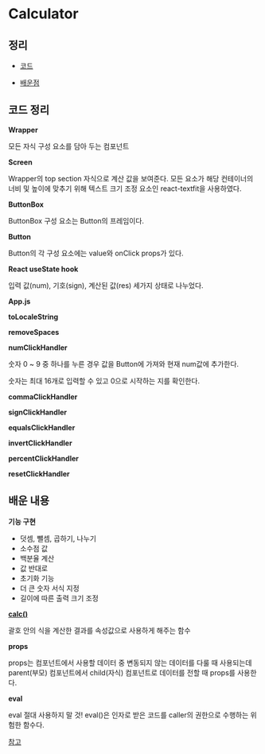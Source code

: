 # Calculator

## 정리

- [코드](#1)


- [배운점](#2)



## 코드 정리
<div id="1"></div>

**Wrapper**

모든 자식 구성 요소를 담아 두는 컴포넌트


**Screen**

Wrapper의 top section 자식으로 계산 값을 보여준다. 모든 요소가 해당 컨테이너의 너비 및 높이에 맞추기 위해 텍스트 크기 조정 요소인 react-textfit을 사용하였다.


**ButtonBox**

ButtonBox 구성 요소는 Button의 프레임이다. 


**Button**

Button의 각 구성 요소에는 value와 onClick props가 있다.


**React useState hook**

입력 값(num), 기호(sign), 계산된 값(res) 세가지 상태로 나누었다.


**App.js**




**toLocaleString**



**removeSpaces**



**numClickHandler**

숫자 0 ~ 9 중 하나를 누른 경우 값을 Button에 가져와 현재 num값에 추가한다.

숫자는 최대 16개로 입력할 수 있고 0으로 시작하는 지를 확인한다.

**commaClickHandler**



**signClickHandler**



**equalsClickHandler**



**invertClickHandler**



**percentClickHandler**



**resetClickHandler**



## 배운 내용
<div id="2"></div>

**기능 구현**

- 덧셈, 뺄셈, 곱하기, 나누기
- 소수점 값
- 백분율 계산
- 값 반대로
- 초기화 기능
- 더 큰 숫자 서식 지정
- 길이에 따른 출력 크기 조정


**[calc()](https://developer.mozilla.org/ko/docs/Web/CSS/calc())**

괄호 안의 식을 계산한 결과를 속성값으로 사용하게 해주는 함수


**props**

props는 컴포넌트에서 사용할 데이터 중 변동되지 않는 데이터를 다룰 때 사용되는데 parent(부모) 컴포넌트에서 child(자식) 컴포넌트로 데이터를 전할 때 props를 사용한다.

**eval**

eval 절대 사용하지 말 것!
eval()은 인자로 받은 코드를 caller의 권한으로 수행하는 위험한 함수다.


[참고](https://www.sitepoint.com/react-tutorial-build-calculator-app/)